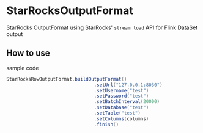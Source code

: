 # StarRocksOutputFormat

StarRocks OutputFormat using StarRocks' `stream load` API for Flink DataSet output

## How to use

sample code

```java
StarRocksRowOutputFormat.buildOutputFormat()
                                .setUrl("127.0.0.1:8030")
                                .setUsername("test")
                                .setPassword("test")
                                .setBatchInterval(20000)
                                .setDatabase("test")
                                .setTable("test")
                                .setColumns(columns)
                                .finish()
```
